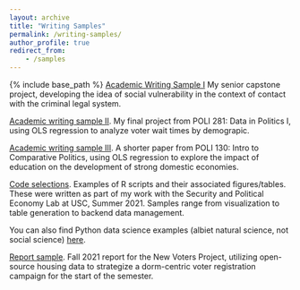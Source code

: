 ```yaml
---
layout: archive
title: "Writing Samples"
permalink: /writing-samples/
author_profile: true
redirect_from:
    - /samples
---
```


{% include base_path %}
[Academic Writing Sample I](/files/Taylor_Writing_Sample.pdf)
My senior capstone project, developing the idea of social vulnerability in the context of contact with the criminal legal system.

[Academic writing sample II](/files/281_capstone.pdf).
My final project from POLI 281: Data in Politics I, using OLS regression to analyze voter wait times by demograpic.

[Academic writing sample III](/files/paper4.pdf).
A shorter paper from POLI 130: Intro to Comparative Politics, using OLS regression to explore the impact of education on the development of strong domestic economies.


[Code selections](https://github.com/wdtaylor30/SPEC_Lab).
Examples of R scripts and their associated figures/tables. These were  written as part of my work with the Security and Political Economy Lab at USC, Summer 2021. Samples range from visualization to table generation to backend data management.

You can also find Python data science examples (albiet natural science, not social science) [here](https://github.com/wdtaylor30/Space_Science_Walkthroughs).


[Report sample](/files/nvp_2021.pdf).
Fall 2021 report for the New Voters Project, utilizing open-source housing data to strategize a dorm-centric voter registration campaign for the start of the semester.
